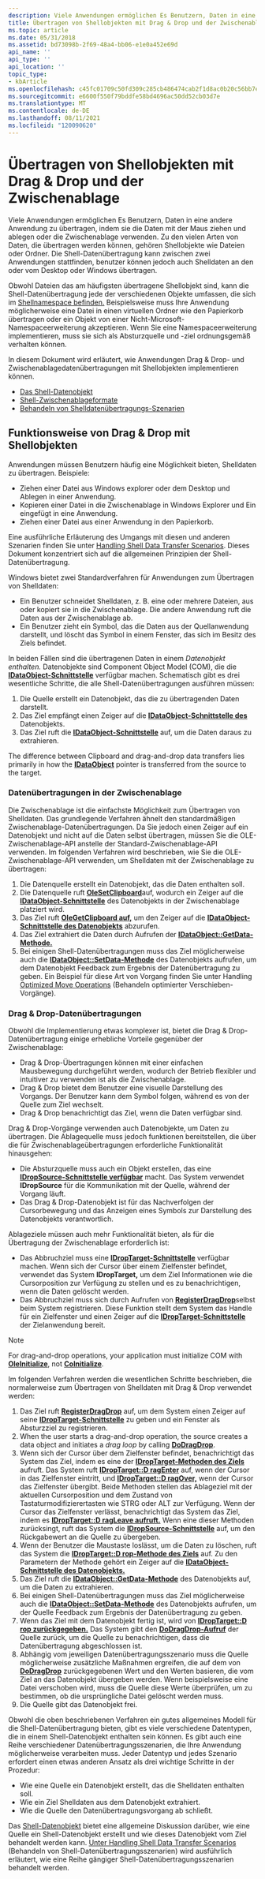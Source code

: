 ```yaml
---
description: Viele Anwendungen ermöglichen Es Benutzern, Daten in eine andere Anwendung zu übertragen, indem sie die Daten mit der Maus ziehen und ablegen oder die Zwischenablage verwenden.
title: Übertragen von Shellobjekten mit Drag & Drop und der Zwischenablage
ms.topic: article
ms.date: 05/31/2018
ms.assetid: bd73098b-2f69-48a4-bb06-e1e0a452e69d
api_name: ''
api_type: ''
api_location: ''
topic_type:
- kbArticle
ms.openlocfilehash: c45fc01709c50fd309c285cb486474cab2f1d8ac0b20c56bb7e21578cb8138f0
ms.sourcegitcommit: e6600f550f79bddfe58bd4696ac50dd52cb03d7e
ms.translationtype: MT
ms.contentlocale: de-DE
ms.lasthandoff: 08/11/2021
ms.locfileid: "120090620"
---
```

# <a name="transferring-shell-objects-with-drag-and-drop-and-the-clipboard"></a>Übertragen von Shellobjekten mit Drag & Drop und der Zwischenablage

Viele Anwendungen ermöglichen Es Benutzern, Daten in eine andere Anwendung zu übertragen, indem sie die Daten mit der Maus ziehen und ablegen oder die Zwischenablage verwenden. Zu den vielen Arten von Daten, die übertragen werden können, gehören Shellobjekte wie Dateien oder Ordner. Die Shell-Datenübertragung kann zwischen zwei Anwendungen stattfinden, benutzer können jedoch auch Shelldaten an den oder vom Desktop oder Windows übertragen.

Obwohl Dateien das am häufigsten übertragene Shellobjekt sind, kann die Shell-Datenübertragung jede der verschiedenen Objekte umfassen, die sich im [Shellnamespace befinden.](namespace-intro.md) Beispielsweise muss Ihre Anwendung möglicherweise eine Datei in einen virtuellen Ordner wie den Papierkorb übertragen oder ein Objekt von einer Nicht-Microsoft-Namespaceerweiterung akzeptieren. Wenn Sie eine Namespaceerweiterung implementieren, muss sie sich als Absturzquelle und -ziel ordnungsgemäß verhalten können.

In diesem Dokument wird erläutert, wie Anwendungen Drag & Drop- und Zwischenablagedatenübertragungen mit Shellobjekten implementieren können.

-   [Das Shell-Datenobjekt](dataobject.md)
-   [Shell-Zwischenablageformate](clipboard.md)
-   [Behandeln von Shelldatenübertragungs-Szenarien](datascenarios.md)

## <a name="how-drag-and-drop-works-with-shell-objects"></a>Funktionsweise von Drag & Drop mit Shellobjekten

Anwendungen müssen Benutzern häufig eine Möglichkeit bieten, Shelldaten zu übertragen. Beispiele:

-   Ziehen einer Datei aus Windows explorer oder dem Desktop und Ablegen in einer Anwendung.
-   Kopieren einer Datei in die Zwischenablage in Windows Explorer und Ein eingefügt in eine Anwendung.
-   Ziehen einer Datei aus einer Anwendung in den Papierkorb.

Eine ausführliche Erläuterung des Umgangs mit diesen und anderen Szenarien finden Sie unter [Handling Shell Data Transfer Scenarios](datascenarios.md). Dieses Dokument konzentriert sich auf die allgemeinen Prinzipien der Shell-Datenübertragung.

Windows bietet zwei Standardverfahren für Anwendungen zum Übertragen von Shelldaten:

-   Ein Benutzer schneidet Shelldaten, z. B. eine oder mehrere Dateien, aus oder kopiert sie in die Zwischenablage. Die andere Anwendung ruft die Daten aus der Zwischenablage ab.
-   Ein Benutzer zieht ein Symbol, das die Daten aus der Quellanwendung darstellt, und löscht das Symbol in einem Fenster, das sich im Besitz des Ziels befindet.

In beiden Fällen sind die übertragenen Daten in einem *Datenobjekt enthalten.* Datenobjekte sind Component Object Model (COM), die die [**IDataObject-Schnittstelle**](/windows/win32/api/objidl/nn-objidl-idataobject) verfügbar machen. Schematisch gibt es drei wesentliche Schritte, die alle Shell-Datenübertragungen ausführen müssen:

1.  Die Quelle erstellt ein Datenobjekt, das die zu übertragenden Daten darstellt.
2.  Das Ziel empfängt einen Zeiger auf die [**IDataObject-Schnittstelle des**](/windows/win32/api/objidl/nn-objidl-idataobject) Datenobjekts.
3.  Das Ziel ruft die [**IDataObject-Schnittstelle**](/windows/win32/api/objidl/nn-objidl-idataobject) auf, um die Daten daraus zu extrahieren.

The difference between Clipboard and drag-and-drop data transfers lies primarily in how the [**IDataObject**](/windows/win32/api/objidl/nn-objidl-idataobject) pointer is transferred from the source to the target.

### <a name="clipboard-data-transfers"></a>Datenübertragungen in der Zwischenablage

Die Zwischenablage ist die einfachste Möglichkeit zum Übertragen von Shelldaten. Das grundlegende Verfahren ähnelt den standardmäßigen Zwischenablage-Datenübertragungen. Da Sie jedoch einen Zeiger auf ein Datenobjekt und nicht auf die Daten selbst übertragen, müssen Sie die OLE-Zwischenablage-API anstelle der Standard-Zwischenablage-API verwenden. Im folgenden Verfahren wird beschrieben, wie Sie die OLE-Zwischenablage-API verwenden, um Shelldaten mit der Zwischenablage zu übertragen:

1.  Die Datenquelle erstellt ein Datenobjekt, das die Daten enthalten soll.
2.  Die Datenquelle ruft [**OleSetClipboard**](/windows/win32/api/ole2/nf-ole2-olesetclipboard)auf, wodurch ein Zeiger auf die [**IDataObject-Schnittstelle**](/windows/win32/api/objidl/nn-objidl-idataobject) des Datenobjekts in der Zwischenablage platziert wird.
3.  Das Ziel ruft [**OleGetClipboard auf,**](/windows/win32/api/ole2/nf-ole2-olegetclipboard) um den Zeiger auf die [**IDataObject-Schnittstelle des Datenobjekts**](/windows/win32/api/objidl/nn-objidl-idataobject) abzurufen.
4.  Das Ziel extrahiert die Daten durch Aufrufen der [**IDataObject::GetData-Methode.**](/windows/win32/api/objidl/nf-objidl-idataobject-getdata)
5.  Bei einigen Shell-Datenübertragungen muss das Ziel möglicherweise auch die [**IDataObject::SetData-Methode**](/windows/win32/api/objidl/nf-objidl-idataobject-setdata) des Datenobjekts aufrufen, um dem Datenobjekt Feedback zum Ergebnis der Datenübertragung zu geben. Ein Beispiel für diese Art von Vorgang finden Sie unter Handling [Optimized Move Operations](datascenarios.md) (Behandeln optimierter Verschieben-Vorgänge).

### <a name="drag-and-drop-data-transfers"></a>Drag & Drop-Datenübertragungen

Obwohl die Implementierung etwas komplexer ist, bietet die Drag & Drop-Datenübertragung einige erhebliche Vorteile gegenüber der Zwischenablage:

-   Drag & Drop-Übertragungen können mit einer einfachen Mausbewegung durchgeführt werden, wodurch der Betrieb flexibler und intuitiver zu verwenden ist als die Zwischenablage.
-   Drag & Drop bietet dem Benutzer eine visuelle Darstellung des Vorgangs. Der Benutzer kann dem Symbol folgen, während es von der Quelle zum Ziel wechselt.
-   Drag & Drop benachrichtigt das Ziel, wenn die Daten verfügbar sind.

Drag & Drop-Vorgänge verwenden auch Datenobjekte, um Daten zu übertragen. Die Ablagequelle muss jedoch funktionen bereitstellen, die über die für Zwischenablageübertragungen erforderliche Funktionalität hinausgehen:

-   Die Absturzquelle muss auch ein Objekt erstellen, das eine [**IDropSource-Schnittstelle verfügbar**](/windows/win32/api/oleidl/nn-oleidl-idropsource) macht. Das System verwendet **IDropSource** für die Kommunikation mit der Quelle, während der Vorgang läuft.
-   Das Drag & Drop-Datenobjekt ist für das Nachverfolgen der Cursorbewegung und das Anzeigen eines Symbols zur Darstellung des Datenobjekts verantwortlich.

Ablageziele müssen auch mehr Funktionalität bieten, als für die Übertragung der Zwischenablage erforderlich ist:

-   Das Abbruchziel muss eine [**IDropTarget-Schnittstelle**](/windows/win32/api/oleidl/nn-oleidl-idroptarget) verfügbar machen. Wenn sich der Cursor über einem Zielfenster befindet, verwendet das System **IDropTarget,** um dem Ziel Informationen wie die Cursorposition zur Verfügung zu stellen und es zu benachrichtigen, wenn die Daten gelöscht werden.
-   Das Abbruchziel muss sich durch Aufrufen von [**RegisterDragDrop**](/windows/win32/api/ole2/nf-ole2-registerdragdrop)selbst beim System registrieren. Diese Funktion stellt dem System das Handle für ein Zielfenster und einen Zeiger auf die [**IDropTarget-Schnittstelle**](/windows/win32/api/oleidl/nn-oleidl-idroptarget) der Zielanwendung bereit.

> [!Note]  
> For drag-and-drop operations, your application must initialize COM with [**OleInitialize**](/windows/win32/api/ole2/nf-ole2-oleinitialize), not [**CoInitialize**](/windows/win32/api/objbase/nf-objbase-coinitialize).

 

Im folgenden Verfahren werden die wesentlichen Schritte beschrieben, die normalerweise zum Übertragen von Shelldaten mit Drag & Drop verwendet werden:

1.  Das Ziel ruft [**RegisterDragDrop**](/windows/win32/api/ole2/nf-ole2-registerdragdrop) auf, um dem System einen Zeiger auf seine [**IDropTarget-Schnittstelle**](/windows/win32/api/oleidl/nn-oleidl-idroptarget) zu geben und ein Fenster als Absturzziel zu registrieren.
2.  When the user starts a drag-and-drop operation, the source creates a data object and initiates a *drag loop* by calling [**DoDragDrop**](/windows/win32/api/ole2/nf-ole2-dodragdrop).
3.  Wenn sich der Cursor über dem Zielfenster befindet, benachrichtigt das System das Ziel, indem es eine der [**IDropTarget-Methoden des Ziels**](/windows/win32/api/oleidl/nn-oleidl-idroptarget) aufruft. Das System ruft [**IDropTarget::D ragEnter**](/windows/win32/api/oleidl/nf-oleidl-idroptarget-dragenter) auf, wenn der Cursor in das Zielfenster eintritt, und [**IDropTarget::D ragOver,**](/windows/win32/api/oleidl/nf-oleidl-idroptarget-dragover) wenn der Cursor das Zielfenster übergibt. Beide Methoden stellen das Ablageziel mit der aktuellen Cursorposition und dem Zustand von Tastaturmodifizierertasten wie STRG oder ALT zur Verfügung. Wenn der Cursor das Zielfenster verlässt, benachrichtigt das System das Ziel, indem es [**IDropTarget::D ragLeave aufruft.**](/windows/win32/api/oleidl/nf-oleidl-idroptarget-dragleave) Wenn eine dieser Methoden zurücksingt, ruft das System die [**IDropSource-Schnittstelle**](/windows/win32/api/oleidl/nn-oleidl-idropsource) auf, um den Rückgabewert an die Quelle zu übergeben.
4.  Wenn der Benutzer die Maustaste loslässt, um die Daten zu löschen, ruft das System die [**IDropTarget::D rop-Methode des Ziels**](/windows/win32/api/oleidl/nf-oleidl-idroptarget-drop) auf. Zu den Parametern der Methode gehört ein Zeiger auf die [**IDataObject-Schnittstelle des Datenobjekts.**](/windows/win32/api/objidl/nn-objidl-idataobject)
5.  Das Ziel ruft die [**IDataObject::GetData-Methode**](/windows/win32/api/objidl/nf-objidl-idataobject-getdata) des Datenobjekts auf, um die Daten zu extrahieren.
6.  Bei einigen Shell-Datenübertragungen muss das Ziel möglicherweise auch die [**IDataObject::SetData-Methode**](/windows/win32/api/objidl/nf-objidl-idataobject-setdata) des Datenobjekts aufrufen, um der Quelle Feedback zum Ergebnis der Datenübertragung zu geben.
7.  Wenn das Ziel mit dem Datenobjekt fertig ist, wird von [**IDropTarget::D rop zurückgegeben.**](/windows/win32/api/oleidl/nf-oleidl-idroptarget-drop) Das System gibt den [**DoDragDrop-Aufruf**](/windows/win32/api/ole2/nf-ole2-dodragdrop) der Quelle zurück, um die Quelle zu benachrichtigen, dass die Datenübertragung abgeschlossen ist.
8.  Abhängig vom jeweiligen [](datascenarios.md)Datenübertragungsszenario muss die Quelle möglicherweise zusätzliche Maßnahmen ergreifen, die auf dem von [**DoDragDrop**](/windows/win32/api/ole2/nf-ole2-dodragdrop) zurückgegebenen Wert und den Werten basieren, die vom Ziel an das Datenobjekt übergeben werden. Wenn beispielsweise eine Datei verschoben wird, muss die Quelle diese Werte überprüfen, um zu bestimmen, ob die ursprüngliche Datei gelöscht werden muss.
9.  Die Quelle gibt das Datenobjekt frei.

Obwohl die oben beschriebenen Verfahren ein gutes allgemeines Modell für die Shell-Datenübertragung bieten, gibt es viele verschiedene Datentypen, die in einem Shell-Datenobjekt enthalten sein können. Es gibt auch eine Reihe verschiedener Datenübertragungsszenarien, die Ihre Anwendung möglicherweise verarbeiten muss. Jeder Datentyp und jedes Szenario erfordert einen etwas anderen Ansatz als drei wichtige Schritte in der Prozedur:

-   Wie eine Quelle ein Datenobjekt erstellt, das die Shelldaten enthalten soll.
-   Wie ein Ziel Shelldaten aus dem Datenobjekt extrahiert.
-   Wie die Quelle den Datenübertragungsvorgang ab schließt.

Das [Shell-Datenobjekt](dataobject.md) bietet eine allgemeine Diskussion darüber, wie eine Quelle ein Shell-Datenobjekt erstellt und wie dieses Datenobjekt vom Ziel behandelt werden kann. [Unter Handling Shell Data Transfer Scenarios](datascenarios.md) (Behandeln von Shell-Datenübertragungsszenarien) wird ausführlich erläutert, wie eine Reihe gängiger Shell-Datenübertragungsszenarien behandelt werden.

 

 
